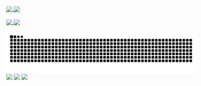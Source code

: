 <div>
  <a href="https://github.com/henrykhsa/">
  <img height=200 align="center" src="https://github-readme-stats.vercel.app/api?username=henrykhsa&theme=dark" />
  </a>
  <a href="https://github.com/henrykhsa/">
  <img height=200 align="center" src="https://github-readme-stats.vercel.app/api/top-langs?username=henrykhsa&layout=donut&langs_count=5&card_width=320&theme=dark" />
  </a>
</div> <br>
<div>
  <a href="https://github.com/henrykhsa/super_trunfo/">
  <img height=115 align="center" src="https://github-readme-stats.vercel.app/api/pin/?username=henrykhsa&repo=super_trunfo&show_owner=true&theme=dark" />
  </a>
  <a href="https://github.com/henrykhsa/Lau/">
  <img height=115 align="center" src="https://github-readme-stats.vercel.app/api/pin/?username=henrykhsa&repo=Lau&show_owner=true&theme=dark" />
  </a>
</div> <br>

<picture>
  <source media="(prefers-color-scheme: dark)" srcset="https://raw.githubusercontent.com/henrykhsa/henrykhsa/output/github-contribution-grid-snake-dark.svg">
  <source media="(prefers-color-scheme: light)" srcset="https://raw.githubusercontent.com/henrykhsa/henrykhsa/output/github-contribution-grid-snake.svg">
  <img alt="github contribution grid snake animation" src="https://raw.githubusercontent.com/henrykhsa/henrykhsa/output/github-contribution-grid-snake.svg">
</picture> <br>

<div>

</div>

<div>
  <img height=50 src="https://cdn.jsdelivr.net/gh/devicons/devicon@latest/icons/c/c-original.svg" />
  <img height=50 src="https://cdn.jsdelivr.net/gh/devicons/devicon@latest/icons/html5/html5-original.svg" />  
  <img height=50 src="https://cdn.jsdelivr.net/gh/devicons/devicon@latest/icons/python/python-plain.svg" />
          
          
</div><br>



